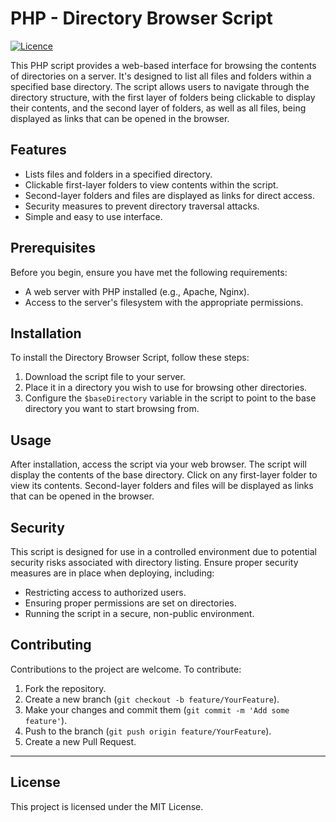 # PHP - Directory Browser Script

[![Licence](https://img.shields.io/github/license/Ileriayo/markdown-badges?style=for-the-badge)](./LICENSE)

This PHP script provides a web-based interface for browsing the contents of directories on a server. It's designed to list all files and folders within a specified base directory. The script allows users to navigate through the directory structure, with the first layer of folders being clickable to display their contents, and the second layer of folders, as well as all files, being displayed as links that can be opened in the browser.

## Features

- Lists files and folders in a specified directory.
- Clickable first-layer folders to view contents within the script.
- Second-layer folders and files are displayed as links for direct access.
- Security measures to prevent directory traversal attacks.
- Simple and easy to use interface.

## Prerequisites

Before you begin, ensure you have met the following requirements:

- A web server with PHP installed (e.g., Apache, Nginx).
- Access to the server's filesystem with the appropriate permissions.

## Installation

To install the Directory Browser Script, follow these steps:

1. Download the script file to your server.
2. Place it in a directory you wish to use for browsing other directories.
3. Configure the `$baseDirectory` variable in the script to point to the base directory you want to start browsing from.

## Usage

After installation, access the script via your web browser. The script will display the contents of the base directory. Click on any first-layer folder to view its contents. Second-layer folders and files will be displayed as links that can be opened in the browser.

## Security

This script is designed for use in a controlled environment due to potential security risks associated with directory listing. Ensure proper security measures are in place when deploying, including:

- Restricting access to authorized users.
- Ensuring proper permissions are set on directories.
- Running the script in a secure, non-public environment.

## Contributing

Contributions to the project are welcome. To contribute:

1. Fork the repository.
2. Create a new branch (`git checkout -b feature/YourFeature`).
3. Make your changes and commit them (`git commit -m 'Add some feature'`).
4. Push to the branch (`git push origin feature/YourFeature`).
5. Create a new Pull Request.

---

## License

This project is licensed under the MIT License.